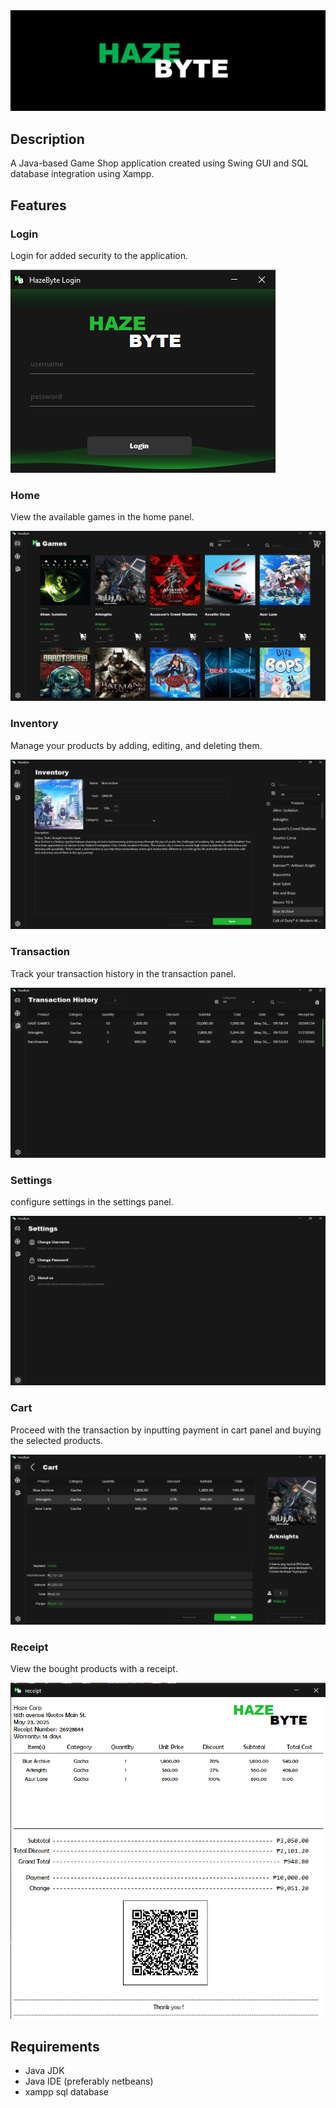 <div align="center">
  <img src="HazeByteBanner.png" alt="Haze Byte"/>
</div>

## Description
A Java-based Game Shop application created using Swing GUI and SQL database integration using Xampp.


## Features

### Login
<p>Login for added security to the application.</p>
<img src="screenshots/login.png" alt="Login"/>

### Home
<p>View the available games in the home panel.</p>
<img src="screenshots/home.png" alt="Home"/>

### Inventory
<p>Manage your products by adding, editing, and deleting them.</p>
<img src="screenshots/edit.png" alt="Inventory"/>

### Transaction
<p>Track your transaction history in the transaction panel.</p>
<img src="screenshots/transaction.png" alt="Transaction"/>

### Settings
<p>configure settings in the settings panel.</p>
<img src="screenshots/settings.png" alt="Settings"/>

### Cart
<p>Proceed with the transaction by inputting payment in cart panel and buying the selected products.</p>
<img src="screenshots/cart.png" alt="Cart"/>

### Receipt
<p>View the bought products with a receipt.</p>
<img src="screenshots/receipt.png" alt="Receipt"/>


## Requirements
- Java JDK
- Java IDE (preferably netbeans)
- xampp sql database




 
